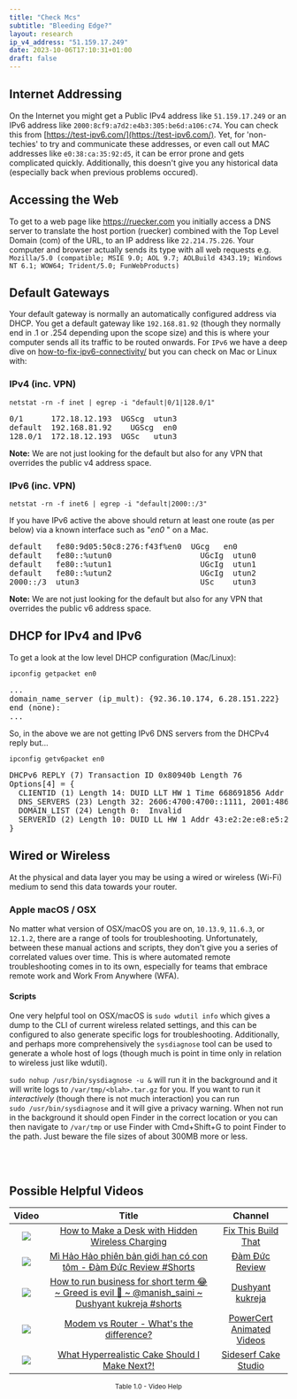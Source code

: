 ```yaml
---
title: "Check Mcs"
subtitle: "Bleeding Edge?"
layout: research
ip_v4_address: "51.159.17.249"
date: 2023-10-06T17:10:31+01:00
draft: false
---
```


## Internet Addressing
On the Internet you might get a Public IPv4 address like ```51.159.17.249``` or an IPv6 address like ```2000:8cf9:a7d2:e4b3:305:be6d:a106:c74```. You can check this from [https://test-ipv6.com/](https://test-ipv6.com/). Yet, for 'non-techies' to try and communicate these addresses, or even call out MAC addresses like ```e0:38:ca:35:92:d5```, it can be error prone and gets complicated quickly. Additionally, this doesn't give you any historical data (especially back when previous problems occured).

## Accessing the Web
To get to a web page like https://ruecker.com you initially access a DNS server to translate the host portion (ruecker) combined with the Top Level Domain (com) of the URL, to an IP address like ```22.214.75.226```. Your computer and browser actually sends its type with all web requests e.g. <br>```Mozilla/5.0 (compatible; MSIE 9.0; AOL 9.7; AOLBuild 4343.19; Windows NT 6.1; WOW64; Trident/5.0; FunWebProducts)```

## Default Gateways
Your default gateway is normally an automatically configured address via DHCP. You get a default gateway like ```192.168.81.92``` (though they normally end in .1 or .254 depending upon the scope size) and this is where your computer sends all its traffic to be routed onwards. For ```IPv6``` we have a deep dive on [how-to-fix-ipv6-connectivity/](/blog/how-to-fix-ipv6-connectivity/) but you can check on Mac or Linux with:

### IPv4 (inc. VPN)
```netstat -rn -f inet | egrep -i "default|0/1|128.0/1"```

<pre>
0/1      172.18.12.193  UGScg  utun3
default  192.168.81.92    UGScg  en0
128.0/1  172.18.12.193  UGSc   utun3</pre>

**Note:** We are not just looking for the default but also for any VPN that overrides the public v4 address space.

### IPv6 (inc. VPN)
```netstat -rn -f inet6 | egrep -i "default|2000::/3"```

If you have IPv6 active the above should return at least one route (as per below) via a known interface such as "_en0_ " on a Mac. 

<pre>
default   fe80:9d05:50c8:276:f43f%en0  UGcg   en0
default   fe80::%utun0                   UGcIg  utun0
default   fe80::%utun1                   UGcIg  utun1
default   fe80::%utun2                   UGcIg  utun2
2000::/3  utun3                          USc    utun3</pre>

**Note:** We are not just looking for the default but also for any VPN that overrides the public v6 address space.

## DHCP for IPv4 and IPv6

To get a look at the low level DHCP configuration (Mac/Linux): 

```ipconfig getpacket en0```

<pre>
...
domain_name_server (ip_mult): {92.36.10.174, 6.28.151.222}
end (none):
...</pre>

So, in the above we are not getting IPv6 DNS servers from the DHCPv4 reply but...

```ipconfig getv6packet en0```

<pre>
DHCPv6 REPLY (7) Transaction ID 0x80940b Length 76
Options[4] = {
  CLIENTID (1) Length 14: DUID LLT HW 1 Time 668691856 Addr e0:38:ca:35:92:d5
  DNS_SERVERS (23) Length 32: 2606:4700:4700::1111, 2001:4860:4860::8844
  DOMAIN_LIST (24) Length 0:  Invalid
  SERVERID (2) Length 10: DUID LL HW 1 Addr 43:e2:2e:e8:e5:21
}</pre>

## Wired or Wireless
At the physical and data layer you may be using a wired or wireless (Wi-Fi) medium to send this data towards your router. 

### Apple macOS / OSX
No matter what version of OSX/macOS you are on, ```10.13.9```, ```11.6.3```, or ```12.1.2```, there are a range of tools for troubleshooting. Unfortunately, between these manual actions and scripts, they don't give you a series of correlated values over time. This is where automated remote troubleshooting comes in to its own, especially for teams that embrace remote work and Work From Anywhere (WFA).

#### Scripts
One very helpful tool on OSX/macOS is ```sudo wdutil info``` which gives a dump to the CLI of current wireless related settings, and this can be configured to also generate specific logs for troubleshooting. Additionally, and perhaps more comprehensively the ```sysdiagnose``` tool can be used to generate a whole host of logs (though much is point in time only in relation to wireless just like wdutil).

```sudo nohup /usr/bin/sysdiagnose -u &``` will run it in the background and it will write logs to ```/var/tmp/<blah>.tar.gz``` for you. If you want to run it *interactively* (though there is not much interaction) you can run<br>```sudo /usr/bin/sysdiagnose``` and it will give a privacy warning. When not run in the background it should open Finder in the correct location or you can then navigate to ```/var/tmp``` or use Finder with Cmd+Shift+G to point Finder to the path. Just beware the file sizes of about 300MB more or less.

<br><br>
## Possible Helpful Videos

<link href="/plugins/lity/css/lity.min.css" rel="stylesheet">
<script src="/plugins/lity/js/lity.min.js"></script>
<div class="table1-start"></div>

|Video | Title | Channel |
| :---: | :---: | :---: |
|<a href="https://www.youtube.com/watch?v=hNgtcgiWJ0c" data-lity><img src="https://i.ytimg.com/vi/hNgtcgiWJ0c/default.jpg" class="img-fluid"></a>|<a href="https://www.youtube.com/watch?v=hNgtcgiWJ0c" data-lity>How to Make a Desk with Hidden Wireless Charging</a>|<a target="_blank" href="https://www.youtube.com/channel/UCHYSw4XKO_q1GaChw5pxa-w" >Fix This Build That</a>|
|<a href="https://www.youtube.com/watch?v=-FDvHp_E4qU" data-lity><img src="https://i.ytimg.com/vi/-FDvHp_E4qU/default.jpg" class="img-fluid"></a>|<a href="https://www.youtube.com/watch?v=-FDvHp_E4qU" data-lity>Mì Hảo Hảo phiên bản giới hạn có con tôm -   Đàm Đức Review #Shorts</a>|<a target="_blank" href="https://www.youtube.com/channel/UCOqgadE1YUJJLWIoJ7NHeKQ" >Đàm Đức Review</a>|
|<a href="https://www.youtube.com/watch?v=Kuc0GK65tGs" data-lity><img src="https://i.ytimg.com/vi/Kuc0GK65tGs/default.jpg" class="img-fluid"></a>|<a href="https://www.youtube.com/watch?v=Kuc0GK65tGs" data-lity>How to run business for short term 😂 ~ Greed is evil 👿 ~ @manish_saini ~ Dushyant kukreja #shorts</a>|<a target="_blank" href="https://www.youtube.com/channel/UCo6y9hnRawAqtyWhRhblXqg" >Dushyant kukreja</a>|
|<a href="https://www.youtube.com/watch?v=Mad4kQ5835Y" data-lity><img src="https://i.ytimg.com/vi/Mad4kQ5835Y/default.jpg" class="img-fluid"></a>|<a href="https://www.youtube.com/watch?v=Mad4kQ5835Y" data-lity>Modem vs Router - What&#39;s the difference?</a>|<a target="_blank" href="https://www.youtube.com/channel/UCJQJ4GjTiq5lmn8czf8oo0Q" >PowerCert Animated Videos</a>|
|<a href="https://www.youtube.com/watch?v=kzPiRtGL9Sw" data-lity><img src="https://i.ytimg.com/vi/kzPiRtGL9Sw/default.jpg" class="img-fluid"></a>|<a href="https://www.youtube.com/watch?v=kzPiRtGL9Sw" data-lity>What Hyperrealistic Cake Should I Make Next?!</a>|<a target="_blank" href="https://www.youtube.com/channel/UChKQYI9z5rO_sdNjhwyyjSg" >Sideserf Cake Studio</a>|

<center><small>Table 1.0 - Video Help</small></center>
 <br>
<div class="table1-end"></div>
<script type="text/javascript">
(function() {
    $('div.table1-start').nextUntil('div.table1-end', 'table').addClass('table thead-dark table-striped table-responsive rounded').attr('id', 't1');
    $('#t1').find('thead').addClass('thead-dark');
})();
</script>

